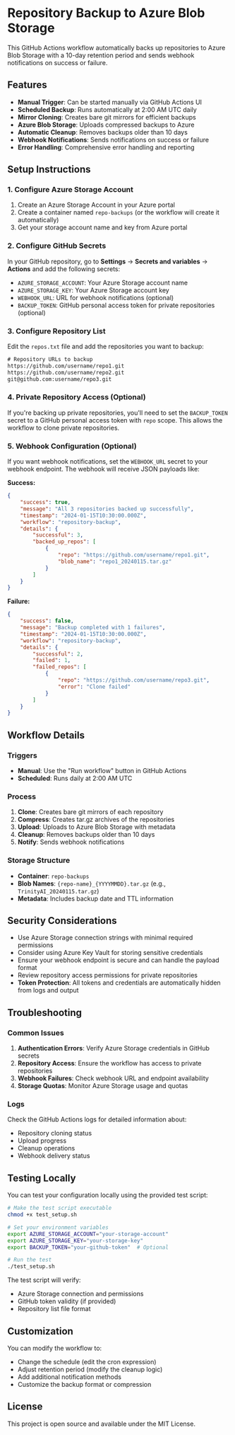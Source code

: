 # Repository Backup to Azure Blob Storage

This GitHub Actions workflow automatically backs up repositories to Azure Blob Storage with a 10-day retention period and sends webhook notifications on success or failure.

## Features

-   **Manual Trigger**: Can be started manually via GitHub Actions UI
-   **Scheduled Backup**: Runs automatically at 2:00 AM UTC daily
-   **Mirror Cloning**: Creates bare git mirrors for efficient backups
-   **Azure Blob Storage**: Uploads compressed backups to Azure
-   **Automatic Cleanup**: Removes backups older than 10 days
-   **Webhook Notifications**: Sends notifications on success or failure
-   **Error Handling**: Comprehensive error handling and reporting

## Setup Instructions

### 1. Configure Azure Storage Account

1. Create an Azure Storage Account in your Azure portal
2. Create a container named `repo-backups` (or the workflow will create it automatically)
3. Get your storage account name and key from Azure portal

### 2. Configure GitHub Secrets

In your GitHub repository, go to **Settings** → **Secrets and variables** → **Actions** and add the following secrets:

-   `AZURE_STORAGE_ACCOUNT`: Your Azure Storage account name
-   `AZURE_STORAGE_KEY`: Your Azure Storage account key
-   `WEBHOOK_URL`: URL for webhook notifications (optional)
-   `BACKUP_TOKEN`: GitHub personal access token for private repositories (optional)

### 3. Configure Repository List

Edit the `repos.txt` file and add the repositories you want to backup:

```txt
# Repository URLs to backup
https://github.com/username/repo1.git
https://github.com/username/repo2.git
git@github.com:username/repo3.git
```

### 4. Private Repository Access (Optional)

If you're backing up private repositories, you'll need to set the `BACKUP_TOKEN` secret to a GitHub personal access token with `repo` scope. This allows the workflow to clone private repositories.

### 5. Webhook Configuration (Optional)

If you want webhook notifications, set the `WEBHOOK_URL` secret to your webhook endpoint. The webhook will receive JSON payloads like:

**Success:**

```json
{
    "success": true,
    "message": "All 3 repositories backed up successfully",
    "timestamp": "2024-01-15T10:30:00.000Z",
    "workflow": "repository-backup",
    "details": {
        "successful": 3,
        "backed_up_repos": [
            {
                "repo": "https://github.com/username/repo1.git",
                "blob_name": "repo1_20240115.tar.gz"
            }
        ]
    }
}
```

**Failure:**

```json
{
    "success": false,
    "message": "Backup completed with 1 failures",
    "timestamp": "2024-01-15T10:30:00.000Z",
    "workflow": "repository-backup",
    "details": {
        "successful": 2,
        "failed": 1,
        "failed_repos": [
            {
                "repo": "https://github.com/username/repo3.git",
                "error": "Clone failed"
            }
        ]
    }
}
```

## Workflow Details

### Triggers

-   **Manual**: Use the "Run workflow" button in GitHub Actions
-   **Scheduled**: Runs daily at 2:00 AM UTC

### Process

1. **Clone**: Creates bare git mirrors of each repository
2. **Compress**: Creates tar.gz archives of the repositories
3. **Upload**: Uploads to Azure Blob Storage with metadata
4. **Cleanup**: Removes backups older than 10 days
5. **Notify**: Sends webhook notifications

### Storage Structure

-   **Container**: `repo-backups`
-   **Blob Names**: `{repo-name}_{YYYYMMDD}.tar.gz` (e.g., `TrinityAI_20240115.tar.gz`)
-   **Metadata**: Includes backup date and TTL information

## Security Considerations

-   Use Azure Storage connection strings with minimal required permissions
-   Consider using Azure Key Vault for storing sensitive credentials
-   Ensure your webhook endpoint is secure and can handle the payload format
-   Review repository access permissions for private repositories
-   **Token Protection**: All tokens and credentials are automatically hidden from logs and output

## Troubleshooting

### Common Issues

1. **Authentication Errors**: Verify Azure Storage credentials in GitHub secrets
2. **Repository Access**: Ensure the workflow has access to private repositories
3. **Webhook Failures**: Check webhook URL and endpoint availability
4. **Storage Quotas**: Monitor Azure Storage usage and quotas

### Logs

Check the GitHub Actions logs for detailed information about:

-   Repository cloning status
-   Upload progress
-   Cleanup operations
-   Webhook delivery status

## Testing Locally

You can test your configuration locally using the provided test script:

```bash
# Make the test script executable
chmod +x test_setup.sh

# Set your environment variables
export AZURE_STORAGE_ACCOUNT="your-storage-account"
export AZURE_STORAGE_KEY="your-storage-key"
export BACKUP_TOKEN="your-github-token"  # Optional

# Run the test
./test_setup.sh
```

The test script will verify:

-   Azure Storage connection and permissions
-   GitHub token validity (if provided)
-   Repository list file format

## Customization

You can modify the workflow to:

-   Change the schedule (edit the cron expression)
-   Adjust retention period (modify the cleanup logic)
-   Add additional notification methods
-   Customize the backup format or compression

## License

This project is open source and available under the MIT License.
